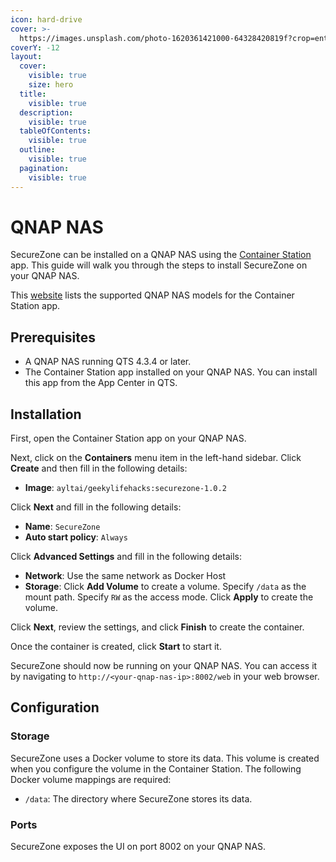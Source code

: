 ```yaml
---
icon: hard-drive
cover: >-
  https://images.unsplash.com/photo-1620361421000-64328420819f?crop=entropy&cs=srgb&fm=jpg&ixid=M3wxOTcwMjR8MHwxfHNlYXJjaHwxfHxxbmFwfGVufDB8fHx8MTczMTY4MDU4NXww&ixlib=rb-4.0.3&q=85
coverY: -12
layout:
  cover:
    visible: true
    size: hero
  title:
    visible: true
  description:
    visible: true
  tableOfContents:
    visible: true
  outline:
    visible: true
  pagination:
    visible: true
---
```


# QNAP NAS

SecureZone can be installed on a QNAP NAS using the [Container Station](https://www.qnap.com/en/software/container-station) app. This guide will walk you through the steps to install SecureZone on your QNAP NAS.

This [website](https://www.qnap.com/en/software/container-station) lists the supported QNAP NAS models for the Container Station app.

## Prerequisites

* A QNAP NAS running QTS 4.3.4 or later.
* The Container Station app installed on your QNAP NAS. You can install this app from the App Center in QTS.

## Installation

First, open the Container Station app on your QNAP NAS.

Next, click on the **Containers** menu item in the left-hand sidebar. Click **Create** and then fill in the following details:

* **Image**: `ayltai/geekylifehacks:securezone-1.0.2`

Click **Next** and fill in the following details:

* **Name**: `SecureZone`
* **Auto start policy**: `Always`

Click **Advanced Settings** and fill in the following details:

* **Network**: Use the same network as Docker Host
* **Storage**: Click **Add Volume** to create a volume. Specify `/data` as the mount path. Specify `RW` as the access mode. Click **Apply** to create the volume.

Click **Next**, review the settings, and click **Finish** to create the container.

Once the container is created, click **Start** to start it.

SecureZone should now be running on your QNAP NAS. You can access it by navigating to `http://<your-qnap-nas-ip>:8002/web` in your web browser.

## Configuration

### Storage

SecureZone uses a Docker volume to store its data. This volume is created when you configure the volume in the Container Station. The following Docker volume mappings are required:

* `/data`: The directory where SecureZone stores its data.

### Ports

SecureZone exposes the UI on port 8002 on your QNAP NAS.

